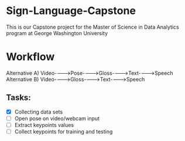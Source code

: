 # Sign-Language-Capstone
This is our Capstone project for the Master of Science in Data Analytics program at George Washington University

# Workflow
Alternative A) Video---->Pose---->Gloss---->Text---->Speech
Alternative B) Video---->Gloss---->Text---->Speech

## Tasks:
- [x] Collecting data sets
- [ ] Open pose on video/webcam input
- [ ] Extract keypoints values
- [ ] Collect keypoints for training and testing
